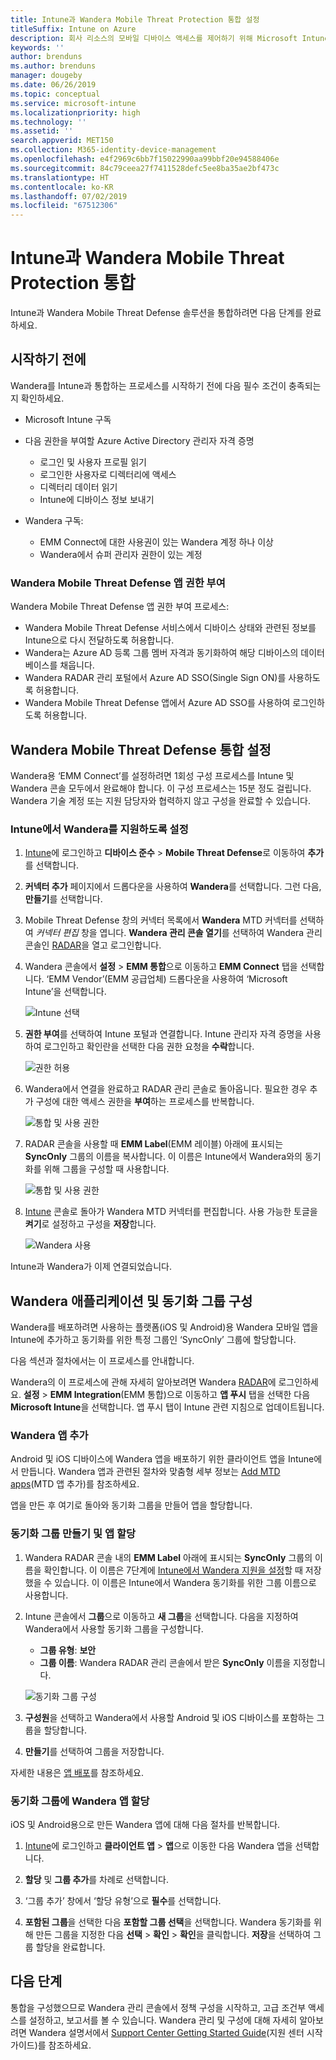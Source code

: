 ```yaml
---
title: Intune과 Wandera Mobile Threat Protection 통합 설정
titleSuffix: Intune on Azure
description: 회사 리소스의 모바일 디바이스 액세스를 제어하기 위해 Microsoft Intune을 사용하여 Wandera Mobile Threat Protection 솔루션을 설정하는 방법입니다.
keywords: ''
author: brenduns
ms.author: brenduns
manager: dougeby
ms.date: 06/26/2019
ms.topic: conceptual
ms.service: microsoft-intune
ms.localizationpriority: high
ms.technology: ''
ms.assetid: ''
search.appverid: MET150
ms.collection: M365-identity-device-management
ms.openlocfilehash: e4f2969c6bb7f15022990aa99bbf20e94588406e
ms.sourcegitcommit: 84c79ceea27f7411528defc5ee8ba35ae2bf473c
ms.translationtype: HT
ms.contentlocale: ko-KR
ms.lasthandoff: 07/02/2019
ms.locfileid: "67512306"
---
```

# <a name="integrate-wandera-mobile-threat-protection-with-intune"></a>Intune과 Wandera Mobile Threat Protection 통합  

Intune과 Wandera Mobile Threat Defense 솔루션을 통합하려면 다음 단계를 완료하세요.  

## <a name="before-you-begin"></a>시작하기 전에  

Wandera를 Intune과 통합하는 프로세스를 시작하기 전에 다음 필수 조건이 충족되는지 확인하세요.
- Microsoft Intune 구독  
- 다음 권한을 부여할 Azure Active Directory 관리자 자격 증명  
  - 로그인 및 사용자 프로필 읽기  
  - 로그인한 사용자로 디렉터리에 액세스  
  - 디렉터리 데이터 읽기  
  - Intune에 디바이스 정보 보내기  

- Wandera 구독:
  - EMM Connect에 대한 사용권이 있는 Wandera 계정 하나 이상  
  - Wandera에서 슈퍼 관리자 권한이 있는 계정  
 
### <a name="wandera-mobile-threat-defense-app-authorization"></a>Wandera Mobile Threat Defense 앱 권한 부여  

Wandera Mobile Threat Defense 앱 권한 부여 프로세스:  
- Wandera Mobile Threat Defense 서비스에서 디바이스 상태와 관련된 정보를 Intune으로 다시 전달하도록 허용합니다.  
- Wandera는 Azure AD 등록 그룹 멤버 자격과 동기화하여 해당 디바이스의 데이터베이스를 채웁니다.  
- Wandera RADAR 관리 포털에서 Azure AD SSO(Single Sign ON)를 사용하도록 허용합니다.  
- Wandera Mobile Threat Defense 앱에서 Azure AD SSO를 사용하여 로그인하도록 허용합니다.  


## <a name="set-up-wandera-mobile-threat-defense-integration"></a>Wandera Mobile Threat Defense 통합 설정  
Wandera용 ‘EMM Connect’를 설정하려면 1회성 구성 프로세스를 Intune 및 Wandera 콘솔 모두에서 완료해야 합니다.  이 구성 프로세스는 15분 정도 걸립니다. Wandera 기술 계정 또는 지원 담당자와 협력하지 않고 구성을 완료할 수 있습니다.  

### <a name="enable-support-for-wandera-in-intune"></a>Intune에서 Wandera를 지원하도록 설정
1. [Intune](https://go.microsoft.com/fwlink/?linkid=2090973)에 로그인하고 **디바이스 준수** > **Mobile Threat Defense**로 이동하여 **추가**를 선택합니다.

2. **커넥터 추가** 페이지에서 드롭다운을 사용하여 **Wandera**를 선택합니다. 그런 다음, **만들기**를 선택합니다.  

3. Mobile Threat Defense 창의 커넥터 목록에서 **Wandera** MTD 커넥터를 선택하여 *커넥터 편집* 창을 엽니다. **Wandera 관리 콘솔 열기**를 선택하여 Wandera 관리 콘솔인 [RADAR](https://radar.wandera.com/login)을 열고 로그인합니다. 

4. Wandera 콘솔에서 **설정** > **EMM 통합**으로 이동하고 **EMM Connect** 탭을 선택합니다. ‘EMM Vendor’(EMM 공급업체) 드롭다운을 사용하여 ‘Microsoft Intune’을 선택합니다.  

   ![Intune 선택](media/wandera-mtd-connector-integration/set-up-intune-in-radar.png)

5. **권한 부여**를 선택하여 Intune 포털과 연결합니다. Intune 관리자 자격 증명을 사용하여 로그인하고 확인란을 선택한 다음 권한 요청을 **수락**합니다.  

   ![권한 허용](media/wandera-mtd-connector-integration/permissions.png) 

6. Wandera에서 연결을 완료하고 RADAR 관리 콘솔로 돌아옵니다. 필요한 경우 추가 구성에 대한 액세스 권한을 **부여**하는 프로세스를 반복합니다.  

   ![통합 및 사용 권한](media/wandera-mtd-connector-integration/integrations-and-permissions.png) 

7. RADAR 콘솔을 사용할 때 **EMM Label**(EMM 레이블) 아래에 표시되는 **SyncOnly** 그룹의 이름을 복사합니다. 이 이름은 Intune에서 Wandera와의 동기화를 위해 그룹을 구성할 때 사용합니다.

   ![통합 및 사용 권한](media/wandera-mtd-connector-integration/sync-group-name.png) 

8. [Intune](https://go.microsoft.com/fwlink/?linkid=2090973) 콘솔로 돌아가 Wandera MTD 커넥터를 편집합니다. 사용 가능한 토글을 **켜기**로 설정하고 구성을 **저장**합니다.  

   ![Wandera 사용](media/wandera-mtd-connector-integration/enable-wandera.png) 

Intune과 Wandera가 이제 연결되었습니다.  

## <a name="configure-the-wandera-applications-and-synchronization-group"></a>Wandera 애플리케이션 및 동기화 그룹 구성  
Wandera를 배포하려면 사용하는 플랫폼(iOS 및 Android)용 Wandera 모바일 앱을 Intune에 추가하고 동기화를 위한 특정 그룹인 ‘SyncOnly’ 그룹에 할당합니다.  

다음 섹션과 절차에서는 이 프로세스를 안내합니다.

Wandera의 이 프로세스에 관해 자세히 알아보려면 Wandera [RADAR](https://radar.wandera.com/login)에 로그인하세요. **설정** > **EMM Integration**(EMM 통합)으로 이동하고 **앱 푸시** 탭을 선택한 다음 **Microsoft Intune**을 선택합니다. 앱 푸시 탭이 Intune 관련 지침으로 업데이트됩니다.  

### <a name="add-the-wandera-apps"></a>Wandera 앱 추가  
Android 및 iOS 디바이스에 Wandera 앱을 배포하기 위한 클라이언트 앱을 Intune에서 만듭니다. Wandera 앱과 관련된 절차와 맞춤형 세부 정보는 [Add MTD apps](mtd-apps-ios-app-configuration-policy-add-assign.md)(MTD 앱 추가)를 참조하세요.  

앱을 만든 후 여기로 돌아와 동기화 그룹을 만들어 앱을 할당합니다.  


### <a name="create-the-synchronization-group-and-assign-the-apps"></a>동기화 그룹 만들기 및 앱 할당

1. Wandera RADAR 콘솔 내의 **EMM Label** 아래에 표시되는 **SyncOnly** 그룹의 이름을 확인합니다. 이 이름은 7단계에 [Intune에서 Wandera 지원을 설정](#enable-support-for-wandera-in-intune)할 때 저장했을 수 있습니다. 이 이름은 Intune에서 Wandera 동기화를 위한 그룹 이름으로 사용합니다.  

2. Intune 콘솔에서 **그룹**으로 이동하고 **새 그룹**을 선택합니다. 다음을 지정하여 Wandera에서 사용할 동기화 그룹을 구성합니다.
   - **그룹 유형**: **보안**
   - **그룹 이름**: Wandera RADAR 관리 콘솔에서 받은 **SyncOnly** 이름을 지정합니다.

   ![동기화 그룹 구성](media/wandera-mtd-connector-integration/configure-sync-group.png)

3. **구성원**을 선택하고 Wandera에서 사용할 Android 및 iOS 디바이스를 포함하는 그룹을 할당합니다.

4. **만들기**를 선택하여 그룹을 저장합니다.

자세한 내용은 [앱 배포](apps-deploy.md)를 참조하세요.

### <a name="assign-the-wandera-apps-to-the-synchronization-group"></a>동기화 그룹에 Wandera 앱 할당  
iOS 및 Android용으로 만든 Wandera 앱에 대해 다음 절차를 반복합니다.

1. [Intune](https://go.microsoft.com/fwlink/?linkid=2090973)에 로그인하고 **클라이언트 앱** > **앱**으로 이동한 다음 Wandera 앱을 선택합니다.  

2. **할당** 및 **그룹 추가**를 차례로 선택합니다.  

3. ‘그룹 추가’ 창에서 ‘할당 유형’으로 **필수**를 선택합니다.  

4. **포함된 그룹**을 선택한 다음 **포함할 그룹 선택**을 선택합니다. Wandera 동기화를 위해 만든 그룹을 지정한 다음 **선택** > **확인** > **확인**을 클릭합니다. **저장**을 선택하여 그룹 할당을 완료합니다.  
 

## <a name="next-steps"></a>다음 단계  
통합을 구성했으므로 Wandera 관리 콘솔에서 정책 구성을 시작하고, 고급 조건부 액세스를 설정하고, 보고서를 볼 수 있습니다. Wandera 관리 및 구성에 대해 자세히 알아보려면 Wandera 설명서에서 [Support Center Getting Started Guide](https://radar.wandera.com/?return_to=https://wandera.force.com/Customer/s/getting-started)(지원 센터 시작 가이드)를 참조하세요.  
 